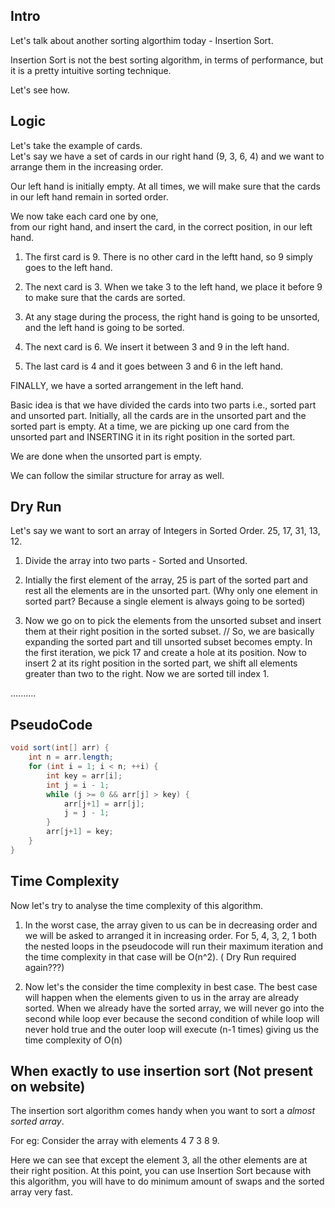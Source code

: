 ## Intro

Let's talk about another sorting algorthim today - Insertion Sort.

Insertion Sort is not the best sorting algorithm, in terms of performance, but it is a pretty intuitive sorting technique.

Let's see how. 

## Logic

Let's take the example of cards.  
Let's say we have a set of cards in our right hand (9, 3, 6, 4) and we want to arrange them in the increasing order.  

Our left hand is initially empty. At all times, we will make sure that the cards in our left hand remain in sorted order.

We now take each card one by one,  
from our right hand,
and insert the card,
in the correct position,
in our left hand.

1. The first card is 9. There is no other card in the leftt hand, so 9 simply goes to the left hand. 

2. The next card is 3. When we take 3 to the left hand, we place it before 9 to make sure that the cards are sorted. 

3. At any stage during the process, the right hand is going to be unsorted, and the left hand is going to be sorted. 

4. The next card is 6. We insert it between 3 and 9 in the left hand. 

5. The last card is 4 and it goes between 3 and 6 in the left hand. 

FINALLY, we have a sorted arrangement in the left hand.

Basic idea is that we have divided the cards into two parts i.e., sorted part and unsorted part. Initially, all the cards are in the unsorted part and the sorted part is empty. 
At a time, we are picking up one card from the unsorted part and INSERTING it in its right position in the sorted part. 

We are done when the unsorted part is empty. 


We can follow the similar structure for array as well. 

## Dry Run

Let's say we want to sort an array of Integers in Sorted Order. 
25, 17, 31, 13, 12.
1. Divide the array into two parts - Sorted and Unsorted.

2. Intially the first element of the array, 25 is part of the sorted part and rest all the elements are in the unsorted part. (Why only one element in sorted part? Because a single element is always going to be sorted)

3. Now we go on to pick the elements from the unsorted subset and insert them at their right position in the sorted subset. // So, we are basically expanding the sorted part and till unsorted subset becomes empty. 
In the first iteration, we pick 17 and create a hole at its position. Now to insert 2 at its right position in the sorted part, we shift all elements greater than two to the right. Now we are sorted till index 1. 

..........

## PseudoCode

```java
void sort(int[] arr) {
    int n = arr.length;
    for (int i = 1; i < n; ++i) {
        int key = arr[i];
        int j = i - 1;
        while (j >= 0 && arr[j] > key) {
            arr[j+1] = arr[j];
            j = j - 1;
        }
        arr[j+1] = key;
    }
}
```


## Time Complexity

Now let's try to analyse the time complexity of this algorithm. 
1. In the worst case, the array given to us can be in decreasing order and we will be asked to arranged it in increasing order. 
For 5, 4, 3, 2, 1 both the nested loops in the pseudocode will run their maximum iteration and the time complexity in that case will be O(n^2). ( Dry Run required again???) 

2. Now let's the consider the time complexity in best case. The best case will happen when the elements given to us in the array are already sorted. When we already have the sorted array, we will never go into the second while loop ever because the second condition of while loop will never hold true and the outer loop will execute (n-1 times) giving us the time complexity of O(n)


## When exactly to use insertion sort (Not present on website)

The insertion sort algorithm comes handy when you want to sort a *almost sorted array*. 

For eg: Consider the array with elements 4 7 3 8 9.

Here we can see that except the element 3, all the other elements are at their right position. At this point, you can use Insertion Sort because with this algorithm, you will have to do minimum amount of swaps and the sorted array very fast. 
